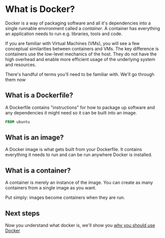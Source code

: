 # What is Docker?

Docker is a way of packaging software and all it's dependencies into a single runnable environment called a *container*.
A container has everything an application needs to run e.g. libraries, tools and code.

If you are familiar with Virtual Machines (VMs), you will see a few conceptual similarities between containers and VMs.
The key difference is containers use the low-level mechanics of the host. They do not have the high overhead and enable more efficient usage of the underlying system and resources.

There's handful of terms you'll need to be familiar with. We'll go through them now

## What is a Dockerfile?

A Dockerfile contains "instructions" for how to package up software and any dependencies it might need so it can be built into an image.

```dockerfile
FROM ubuntu 

```
## What is an image?

A Docker image is what gets built from your Dockerfile. It contains everything it needs to run and can be run anywhere Docker is installed.

## What is a container?

A container is merely an instance of the image. You can create as many containers from a single image as you want. 

Put simply: images become containers when they are run. 


## Next steps
Now you understand what docker is, we'll show you [why you should use Docker](/docker/why-use-docker) 